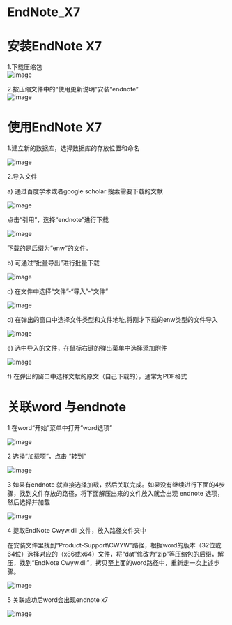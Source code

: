 
# EndNote_X7

# 安装EndNote X7  

1.下载压缩包  
![image](https://github.com/pengfect/others/tree/master/EndNote_X7/endnote/image0011.png)  

2.按压缩文件中的“使用更新说明”安装“endnote”  
![image](https://github.com/pengfect/others/tree/master/EndNote_X7/endnote/image002.jpg) 

# 使用EndNote X7

1.建立新的数据库，选择数据库的存放位置和命名

![image](https://github.com/pengfect/others/tree/master/EndNote_X7/endnote/image003.png)

2.导入文件

a)	通过百度学术或者google scholar 搜索需要下载的文献

![image](https://github.com/pengfect/others/tree/master/EndNote_X7/endnote/image005.png)

点击“引用”，选择“endnote”进行下载

![image](https://github.com/pengfect/others/tree/master/EndNote_X7/endnote/image007.png)

下载的是后缀为“enw”的文件。

b)	可通过“批量导出”进行批量下载

![image](https://github.com/pengfect/others/tree/master/EndNote_X7/endnote/image009.png)

c)	在文件中选择“文件”-“导入”-“文件”

![image](https://github.com/pengfect/others/tree/master/EndNote_X7/endnote/image011.png)

d)	在弹出的窗口中选择文件类型和文件地址,将刚才下载的enw类型的文件导入

![image](https://github.com/pengfect/others/tree/master/EndNote_X7/endnote/image013.png)  

e)	选中导入的文件，在鼠标右键的弹出菜单中选择添加附件

![image](https://github.com/pengfect/others/tree/master/EndNote_X7/endnote/image015.png)  

f)	在弹出的窗口中选择文献的原文（自己下载的），通常为PDF格式

# 关联word 与endnote

1 在word“开始”菜单中打开“word选项”

![image](https://github.com/pengfect/others/tree/master/EndNote_X7/endnote/image017.png)  

2 选择“加载项”，点击 “转到”

![image](https://github.com/pengfect/others/tree/master/EndNote_X7/endnote/image019.png)  

3 如果有endnote 就直接选择加载，然后关联完成。如果没有继续进行下面的4步骤，找到文件存放的路径，将下面解压出来的文件放入就会出现 endnote 选项，然后选择并加载

![image](https://github.com/pengfect/others/tree/master/EndNote_X7/endnote/image021.png) 

4 提取EndNote Cwyw.dll 文件，放入路径文件夹中

在安装文件里找到“Product-Support\CWYW”路径，根据word的版本（32位或64位）选择对应的（x86或x64）文件，将“dat”修改为“zip”等压缩包的后缀，解压，找到“EndNote Cwyw.dll”，拷贝至上面的word路径中，重新走一次上述步骤。

![image](https://github.com/pengfect/others/tree/master/EndNote_X7/endnote/image023.png) 

5 关联成功后word会出现endnote x7 

![image](https://github.com/pengfect/others/tree/master/EndNote_X7/endnote/image025.png) 
